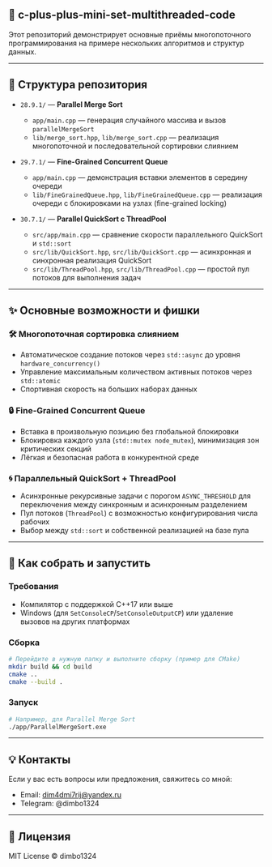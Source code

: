 ## 🚀 c-plus-plus-mini-set-multithreaded-code

Этот репозиторий демонстрирует основные приёмы многопоточного программирования на примере нескольких алгоритмов и структур данных.

---

## 📂 Структура репозитория

- `28.9.1/` — **Parallel Merge Sort**

  - `app/main.cpp` — генерация случайного массива и вызов `parallelMergeSort`
  - `lib/merge_sort.hpp`, `lib/merge_sort.cpp` — реализация многопоточной и последовательной сортировки слиянием

- `29.7.1/` — **Fine-Grained Concurrent Queue**

  - `app/main.cpp` — демонстрация вставки элементов в середину очереди
  - `lib/FineGrainedQueue.hpp`, `lib/FineGrainedQueue.cpp` — реализация очереди с блокировками на узлах (fine-grained locking)

- `30.7.1/` — **Parallel QuickSort с ThreadPool**

  - `src/app/main.cpp` — сравнение скорости параллельного QuickSort и `std::sort`
  - `src/lib/QuickSort.hpp`, `src/lib/QuickSort.cpp` — асинхронная и синхронная реализация QuickSort
  - `src/lib/ThreadPool.hpp`, `src/lib/ThreadPool.cpp` — простой пул потоков для выполнения задач

---

## ✨ Основные возможности и фишки

### 🛠 Многопоточная сортировка слиянием

- Автоматическое создание потоков через `std::async` до уровня `hardware_concurrency()`
- Управление максимальным количеством активных потоков через `std::atomic`
- Спортивная скорость на больших наборах данных

### 🔒 Fine-Grained Concurrent Queue

- Вставка в произвольную позицию без глобальной блокировки
- Блокировка каждого узла (`std::mutex node_mutex`), минимизация зон критических секций
- Лёгкая и безопасная работа в конкурентной среде

### 🌀 Параллельный QuickSort + ThreadPool

- Асинхронные рекурсивные задачи с порогом `ASYNC_THRESHOLD` для переключения между синхронным и асинхронным разделением
- Пул потоков (`ThreadPool`) с возможностью конфигурирования числа рабочих
- Выбор между `std::sort` и собственной реализацией на базе пула

---

## 📝 Как собрать и запустить

### Требования

- Компилятор с поддержкой C++17 или выше
- Windows (для `SetConsoleCP`/`SetConsoleOutputCP`) или удаление вызовов на других платформах

### Сборка

```bash
# Перейдите в нужную папку и выполните сборку (пример для CMake)
mkdir build && cd build
cmake ..
cmake --build .
```

### Запуск

```bash
# Например, для Parallel Merge Sort
./app/ParallelMergeSort.exe
```

---

## 💡 Контакты

Если у вас есть вопросы или предложения, свяжитесь со мной:

- Email: [dim4dmi7rij@yandex.ru](dim4dmi7rij@yandex.ru)
- Telegram: @dimbo1324

---

## 📜 Лицензия

MIT License © dimbo1324
